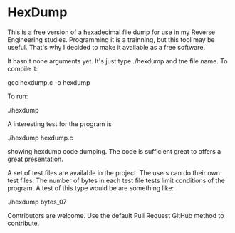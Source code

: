 # HexDump

This is a free version of a hexadecimal file dump for use in my Reverse Engineering studies. 
Programming it is a trainning, but this tool may be useful. That's why I decided to make it 
available as a free software.

It hasn't none arguments yet. It's just type ./hexdump and tne file name. To compile it:

gcc hexdump.c -o hexdump

To run:

./hexdump <filename>

A interesting test for the program is 

./hexdump hexdump.c

showing hexdump code dumping. The code is sufficient great to offers a great presentation.

A set of test files are available in the project. The users can do their own test files.
The number of bytes in each test file tests limit conditions of the program. A test of 
this type would be are something like:

./hexdump bytes_07

Contributors are welcome. Use the default Pull Request GitHub method to contribute.

